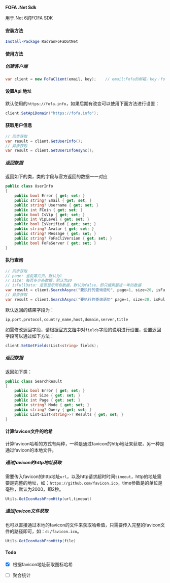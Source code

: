**FOFA .Net Sdk**

用于.Net 6的FOFA SDK

#### 安装方法

```powershell
Install-Package RadYanFoFaDotNet
```

#### 使用方法

##### 创建客户端

```csharp
var client = new FoFaClient(email, key);    // email:Fofa的邮箱，key：fofa的api key
```

#### 设置Api 地址

默认使用的`https://fofa.info`，如果后期有改变可以使用下面方法进行设置：

```csharp
client.SetApiDomain("https://fofa.info");
```

#### 获取用户信息

```csharp
// 同步获取
var result = client.GetUserInfo();
// 异步获取
var result = client.GetUserInfoAsync();
```

##### 返回数据

返回如下的类，类的字段与官方返回的数据一一对应

```csharp
public class UserInfo
{
    public bool Error { get; set; }
    public string? Email { get; set; }
    public string? Username { get; set; }
    public int FCoin { get; set; }
    public bool IsVip { get; set; }
    public int VipLevel { get; set; }
    public bool IsVerified { get; set; }
    public string? Avatar { get; set; }
    public string? Message { get; set; }
    public string? FoFaCliVersion { get; set; }
    public bool FoFaServer { get; set; }
}
```

#### 执行查询

```csharp
// 同步获取
// page: 当前第几页，默认为1
// size: 每页多少条数据，默认为20
// isFullData: 是否显示所有数据，默认为false，即只搜索最近一年的数据
var result = client.SearchAsync("要执行的查询语句", page=1, size=20, isFullData = false);
// 异步获取
var result = client.SearchAsync("要执行的查询语句" page=1, size=20, isFullData = false);
```

默认返回的结果字段为：

`ip,port,protocol,country_name,host,domain,server,title`

如需修改返回字段，请根据[官方文档](https://fofa.info/api)中对`fields`字段的说明进行设置，设置返回字段可以通过如下方法：

```csharp
client.SetGetFields(List<string> fields);
```

##### 返回数据

返回如下类：

```csharp
public class SearchResult
{
    public bool Error { get; set; }
    public int Size { get; set; }
    public int Page { get; set; }
    public string? Mode { get; set; }
    public string? Query { get; set; }
    public List<List<string>>? Results { get; set; }
}
```

#### 计算favicon文件的哈希

计算favicon哈希的方式有两种，一种是通过favicon的http地址来获取，另一种是通过favicon的本地文件。

##### 通过favicon的http地址获取

需要传入favicon的http地址`url`，以及http请求超时时间`timeout`，http的地址需要是完整的地址，如：`https://github.com/favicon.ico`，time参数是的单位是毫秒，默认为2000，即2秒。

```csharp
Utils.GetIconHashFromHttp(url,timeout) 
```

##### 通过favicon文件获取

也可以直接通过本地的favicon的文件来获取哈希值，只需要传入完整的favicon文件的路径即可，如：`d:/favicon.ico`。

```csharp
Utils.GetIconHashFromHttp(file) 
```



#### Todo

- [x] 根据favicon地址获取图标哈希

- [ ] 聚合统计
